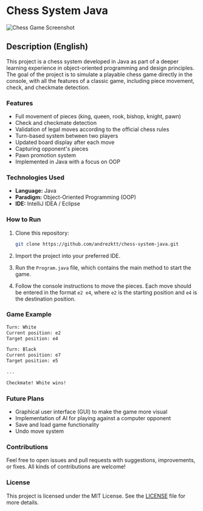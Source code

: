 # Chess System Java

![Chess Game Screenshot](link-to-image)

## Description (English)

This project is a chess system developed in Java as part of a deeper learning experience in object-oriented programming and design principles. The goal of the project is to simulate a playable chess game directly in the console, with all the features of a classic game, including piece movement, check, and checkmate detection.

### Features

- Full movement of pieces (king, queen, rook, bishop, knight, pawn)
- Check and checkmate detection
- Validation of legal moves according to the official chess rules
- Turn-based system between two players
- Updated board display after each move
- Capturing opponent's pieces
- Pawn promotion system
- Implemented in Java with a focus on OOP

### Technologies Used

- **Language:** Java
- **Paradigm:** Object-Oriented Programming (OOP)
- **IDE:** IntelliJ IDEA / Eclipse

### How to Run

1. Clone this repository:

   ```bash
   git clone https://github.com/andrezktt/chess-system-java.git
   ```

2. Import the project into your preferred IDE.

3. Run the `Program.java` file, which contains the main method to start the game.

4. Follow the console instructions to move the pieces. Each move should be entered in the format `e2 e4`, where `e2` is the starting position and `e4` is the destination position.

### Game Example

```bash
Turn: White
Current position: e2
Target position: e4

Turn: Black
Current position: e7
Target position: e5

...

Checkmate! White wins!
```

### Future Plans

- Graphical user interface (GUI) to make the game more visual
- Implementation of AI for playing against a computer opponent
- Save and load game functionality
- Undo move system

### Contributions

Feel free to open issues and pull requests with suggestions, improvements, or fixes. All kinds of contributions are welcome!

### License

This project is licensed under the MIT License. See the [LICENSE](LICENSE) file for more details.
